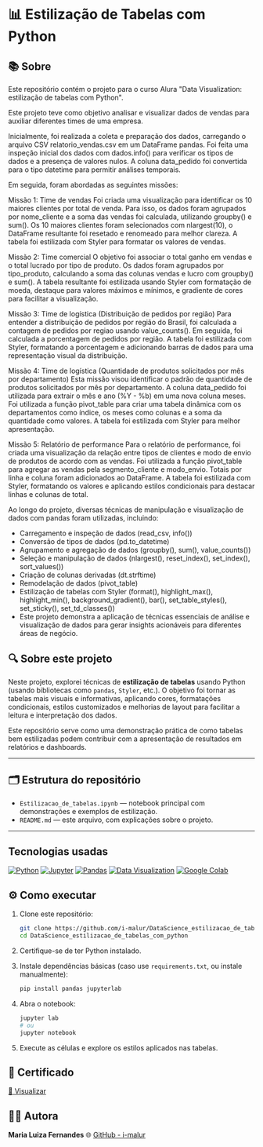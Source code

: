 # 📊 Estilização de Tabelas com Python

## 📚 Sobre

Este repositório contém o projeto para o curso Alura "Data Visualization: estilização de tabelas com Python".

Este projeto teve como objetivo analisar e visualizar dados de vendas para auxiliar diferentes times de uma empresa.

Inicialmente, foi realizada a coleta e preparação dos dados, carregando o arquivo CSV relatorio_vendas.csv em um DataFrame pandas. Foi feita uma inspeção inicial dos dados com dados.info() para verificar os tipos de dados e a presença de valores nulos. A coluna data_pedido foi convertida para o tipo datetime para permitir análises temporais.

Em seguida, foram abordadas as seguintes missões:

Missão 1: Time de vendas Foi criada uma visualização para identificar os 10 maiores clientes por total de venda. Para isso, os dados foram agrupados por nome_cliente e a soma das vendas foi calculada, utilizando groupby() e sum(). Os 10 maiores clientes foram selecionados com nlargest(10), o DataFrame resultante foi resetado e renomeado para melhor clareza. A tabela foi estilizada com Styler para formatar os valores de vendas.

Missão 2: Time comercial O objetivo foi associar o total ganho em vendas e o total lucrado por tipo de produto. Os dados foram agrupados por tipo_produto, calculando a soma das colunas vendas e lucro com groupby() e sum(). A tabela resultante foi estilizada usando Styler com formatação de moeda, destaque para valores máximos e mínimos, e gradiente de cores para facilitar a visualização.

Missão 3: Time de logística (Distribuição de pedidos por região) Para entender a distribuição de pedidos por região do Brasil, foi calculada a contagem de pedidos por regiao usando value_counts(). Em seguida, foi calculada a porcentagem de pedidos por região. A tabela foi estilizada com Styler, formatando a porcentagem e adicionando barras de dados para uma representação visual da distribuição.

Missão 4: Time de logística (Quantidade de produtos solicitados por mês por departamento) Esta missão visou identificar o padrão de quantidade de produtos solicitados por mês por departamento. A coluna data_pedido foi utilizada para extrair o mês e ano (%Y - %b) em uma nova coluna meses. Foi utilizada a função pivot_table para criar uma tabela dinâmica com os departamentos como índice, os meses como colunas e a soma da quantidade como valores. A tabela foi estilizada com Styler para melhor apresentação.

Missão 5: Relatório de performance Para o relatório de performance, foi criada uma visualização da relação entre tipos de clientes e modo de envio de produtos de acordo com as vendas. Foi utilizada a função pivot_table para agregar as vendas pela segmento_cliente e modo_envio. Totais por linha e coluna foram adicionados ao DataFrame. A tabela foi estilizada com Styler, formatando os valores e aplicando estilos condicionais para destacar linhas e colunas de total.

Ao longo do projeto, diversas técnicas de manipulação e visualização de dados com pandas foram utilizadas, incluindo:

* Carregamento e inspeção de dados (read_csv, info())
* Conversão de tipos de dados (pd.to_datetime)
* Agrupamento e agregação de dados (groupby(), sum(), value_counts())
* Seleção e manipulação de dados (nlargest(), reset_index(), set_index(), sort_values())
* Criação de colunas derivadas (dt.strftime)
* Remodelação de dados (pivot_table)
* Estilização de tabelas com Styler (format(), highlight_max(), highlight_min(), background_gradient(), bar(), set_table_styles(), set_sticky(), set_td_classes())
* Este projeto demonstra a aplicação de técnicas essenciais de análise e visualização de dados para gerar insights acionáveis para diferentes áreas de negócio.


## 🔍 Sobre este projeto

Neste projeto, explorei técnicas de **estilização de tabelas** usando Python (usando bibliotecas como `pandas`, `Styler`, etc.). O objetivo foi tornar as tabelas mais visuais e informativas, aplicando cores, formatações condicionais, estilos customizados e melhorias de layout para facilitar a leitura e interpretação dos dados.

Este repositório serve como uma demonstração prática de como tabelas bem estilizadas podem contribuir com a apresentação de resultados em relatórios e dashboards.

---

## 🗂️ Estrutura do repositório

- `Estilizacao_de_tabelas.ipynb` — notebook principal com demonstrações e exemplos de estilização.  
- `README.md` — este arquivo, com explicações sobre o projeto.  

---

## Tecnologias usadas
[![Python](https://img.shields.io/badge/Python-3776AB?style=for-the-badge&logo=python&logoColor=white)](https://www.python.org/)
[![Jupyter](https://img.shields.io/badge/Jupyter-F37626?style=for-the-badge&logo=jupyter&logoColor=white)](https://jupyter.org/)
[![Pandas](https://img.shields.io/badge/Pandas-150458?style=for-the-badge&logo=pandas&logoColor=white)](https://pandas.pydata.org/)
[![Data Visualization](https://img.shields.io/badge/Data%20Visualization-0A66C2?style=for-the-badge&logo=tableau&logoColor=white)](https://en.wikipedia.org/wiki/Data_visualization)
[![Google Colab](https://img.shields.io/badge/Google%20Colab-F9AB00?style=for-the-badge&logo=googlecolab&logoColor=white)](https://colab.research.google.com/)

## ⚙️ Como executar

1. Clone este repositório:

   ```bash
   git clone https://github.com/i-malur/DataScience_estilizacao_de_tabelas_com_python.git
   cd DataScience_estilizacao_de_tabelas_com_python
   ````


2. Certifique-se de ter Python instalado.

3. Instale dependências básicas (caso use `requirements.txt`, ou instale manualmente):

   ```bash
   pip install pandas jupyterlab
   ```

4. Abra o notebook:

   ```bash
   jupyter lab
   # ou
   jupyter notebook
   ```

5. Execute as células e explore os estilos aplicados nas tabelas.

## 🏅 Certificado
[📄 Visualizar](https://drive.google.com/file/d/1wdhxNURfQjRd3TR-PDNMKQgbBpaQo04E/view?usp=drive_link)

## 👩‍💻 Autora

**Maria Luiza Fernandes**
🌐 [GitHub - i-malur](https://github.com/i-malur)




